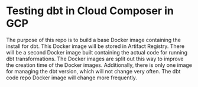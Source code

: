 # Testing dbt in Cloud Composer in GCP

The purpose of this repo is to build a base Docker image containing the install for dbt. This Docker image will be stored in Artifact Registry.
There will be a second Docker image built containing the actual code for running dbt transformations.
The Docker images are split out this way to improve the creation time of the Docker images.
Additionally, there is only one image for managing the dbt version, which will not change very often. The dbt code repo Docker image will change more frequently.